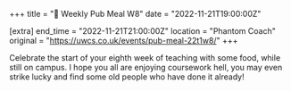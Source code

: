 +++
title = "🍔 Weekly Pub Meal W8"
date = "2022-11-21T19:00:00Z"

[extra]
end_time = "2022-11-21T21:00:00Z"
location = "Phantom Coach"
original = "https://uwcs.co.uk/events/pub-meal-22t1w8/"
+++

Celebrate the start of your eighth week of teaching with some food, while still on campus. I hope you all are enjoying coursework hell, you may even strike lucky and find some old people who have done it already\!

